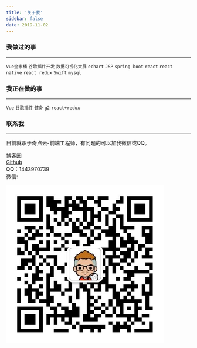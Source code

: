 ```yaml
---
title: '关于我'
sidebar: false
date: 2019-11-02
---
```

### 我做过的事
--------------
`Vue全家桶` `谷歌插件开发` `数据可视化大屏` `echart` `JSP` `spring boot` `react` `react native` `react redux` `Swift` `mysql`

### 我正在做的事
--------------
`Vue` `谷歌插件` `健身`  `g2` `react+redux`

### 联系我
--------------
目前就职于奇点云-前端工程师，有问题的可以加我微信或QQ。

[博客园](https://www.cnblogs.com/doudoublog/)<br>
[Github](https://github.com/TypeInfos)<br>
QQ：1443970739 <br>
微信:
<!-- ~@alias/vx.jpg -->
![](../.vuepress/public/vx.jpg)




